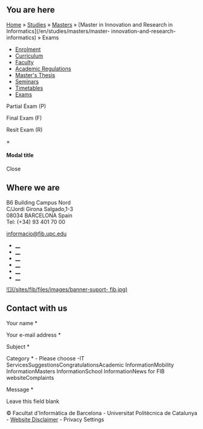 ## You are here

[Home](/en) » [Studies](/en/studies) » [Masters](/en/studies/masters) »
[Master in Innovation and Research in Informatics](/en/studies/masters/master-
innovation-and-research-informatics) » Exams

  * [Enrolment](/en/studies/masters/master-innovation-and-research-informatics/enrolment)
  * [Curriculum](/en/studies/masters/master-innovation-and-research-informatics/curriculum)
  * [Faculty](/en/studies/masters/master-innovation-and-research-informatics/faculty)
  * [Academic Regulations](/en/studies/masters/master-innovation-and-research-informatics/academic-regulations)
  * [Master's Thesis](/en/studies/masters/master-innovation-and-research-informatics/masters-thesis)
  * [Seminars](/en/studies/masters/master-innovation-and-research-informatics/seminars-innovation-and-research-informatics)
  * [Timetables](/en/studies/masters/master-innovation-and-research-informatics/timetables)
  * [Exams](/en/studies/masters/master-innovation-and-research-informatics/exams)

Partial Exam (P)

Final Exam (F)

Resit Exam (R)

×

#### Modal title

Close

## Where we are

B6 Building Campus Nord  
C/Jordi Girona Salgado,1-3  
08034 BARCELONA Spain  
Tel: (+34) 93 401 70 00

[informacio@fib.upc.edu](mailto:informacio@fib.upc.edu)

  * [__](/en/noticies/rss.rss)
  * [__](https://www.facebook.com/fib.upc)
  * [__](https://twitter.com/fib_upc)
  * [__](https://www.flickr.com/photos/fib-upc/albums)
  * [__](https://www.youtube.com/user/mediafib)
  * [__](https://www.instagram.com/fib.upc/)

[![](/sites/fib/files/images/banner-suport-
fib.jpg)](http://suport.fib.upc.edu)

## Contact with us

Your name *

Your e-mail address *

Subject *

Category * \- Please choose -IT ServicesSuggestionsCongratulationsAcademic
InformationMobility InformationMasters InformationSchool InformationNews for
FIB websiteComplaints

Message *

Leave this field blank

© Facultat d'Informàtica de Barcelona - Universitat Politècnica de Catalunya -
[Website Disclaimer](/en/website-disclaimer) \- Privacy Settings

